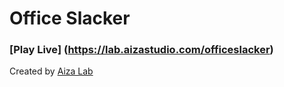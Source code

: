 # Office Slacker

### [Play Live] (https://lab.aizastudio.com/officeslacker)

Created by [Aiza Lab](https://lab.aizastudio.com)
